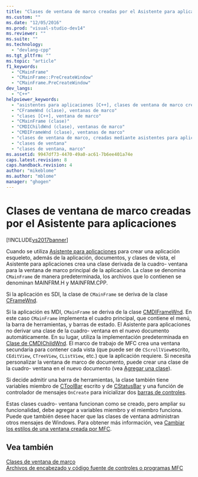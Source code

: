 ```yaml
---
title: "Clases de ventana de marco creadas por el Asistente para aplicaciones | Microsoft Docs"
ms.custom: ""
ms.date: "12/05/2016"
ms.prod: "visual-studio-dev14"
ms.reviewer: ""
ms.suite: ""
ms.technology: 
  - "devlang-cpp"
ms.tgt_pltfrm: ""
ms.topic: "article"
f1_keywords: 
  - "CMainFrame"
  - "CMainFrame::PreCreateWindow"
  - "CMainFrame.PreCreateWindow"
dev_langs: 
  - "C++"
helpviewer_keywords: 
  - "asistentes para aplicaciones [C++], clases de ventana de marco creadas por"
  - "CFrameWnd (clase), ventanas de marco"
  - "clases [C++], ventana de marco"
  - "CMainFrame (clase)"
  - "CMDIChildWnd (clase), ventanas de marco"
  - "CMDIFrameWnd (clase), ventanas de marco"
  - "clases de ventana de marco, creadas mediante asistentes para aplicaciones"
  - "clases de ventana"
  - "clases de ventana, marco"
ms.assetid: 9947df73-4470-49a0-ac61-7b6ee401a74e
caps.latest.revision: 8
caps.handback.revision: 4
author: "mikeblome"
ms.author: "mblome"
manager: "ghogen"
---
```

# Clases de ventana de marco creadas por el Asistente para aplicaciones
[!INCLUDE[vs2017banner](../assembler/inline/includes/vs2017banner.md)]

Cuando se utiliza [Asistente para aplicaciones](../ide/creating-desktop-projects-by-using-application-wizards.md) para crear una aplicación esqueleto, además de la aplicación, documentos, y clases de vista, el Asistente para aplicaciones crea una clase derivada de la cuadro\- ventana para la ventana de marco principal de la aplicación.  La clase se denomina `CMainFrame` de manera predeterminada, los archivos que lo contienen se denominan MAINFRM.H y MAINFRM.CPP.  
  
 Si la aplicación es SDI, la clase de `CMainFrame` se deriva de la clase [CFrameWnd](../mfc/reference/cframewnd-class.md).  
  
 Si la aplicación es MDI, `CMainFrame` se deriva de la clase [CMDIFrameWnd](../mfc/reference/cmdiframewnd-class.md).  En este caso `CMainFrame` implementa el cuadro principal, que contiene el menú, la barra de herramientas, y barras de estado.  El Asistente para aplicaciones no derivar una clase de la cuadro\- ventana en el nuevo documento automáticamente.  En su lugar, utiliza la implementación predeterminada en [Clase de CMDIChildWnd](../mfc/reference/cmdichildwnd-class.md).  El marco de trabajo de MFC crea una ventana secundaria para contener cada vista \(que puede ser de `CScrollView`escrito, `CEditView`, `CTreeView`, `CListView`, etc.\) que la aplicación requiere.  Si necesita personalizar la ventana de marco de documento, puede crear una clase de la cuadro\- ventana en el nuevo documento \(vea [Agregar una clase](../ide/adding-a-class-visual-cpp.md)\).  
  
 Si decide admitir una barra de herramientas, la clase también tiene variables miembro de [CToolBar](../mfc/reference/ctoolbar-class.md) escrito y de [CStatusBar](../mfc/reference/cstatusbar-class.md) y una función de controlador de mensajes `OnCreate` para inicializar dos [barras de controles](../mfc/control-bars.md).  
  
 Estas clases cuadro\- ventana funcionan como se creado, pero ampliar su funcionalidad, debe agregar a variables miembro y el miembro funciona.  Puede que también desee hacer que las clases de ventana administran otros mensajes de Windows.  Para obtener más información, vea [Cambiar los estilos de una ventana creada por MFC](../mfc/changing-the-styles-of-a-window-created-by-mfc.md).  
  
## Vea también  
 [Clases de ventana de marco](../mfc/frame-window-classes.md)   
 [Archivos de encabezado y código fuente de controles o programas MFC](../ide/mfc-program-or-control-source-and-header-files.md)
